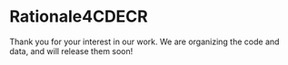 # Rationale4CDECR


Thank you for your interest in our work. We are organizing the code and data, and will release them soon!
